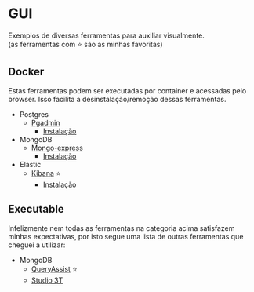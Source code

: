 # GUI
Exemplos de diversas ferramentas para auxiliar visualmente.  
(as ferramentas com :star: são as minhas favoritas)  

## Docker
Estas ferramentas podem ser executadas por container e acessadas pelo browser. Isso facilita a desinstalação/remoção dessas ferramentas.  
* Postgres
  * [Pgadmin](https://www.pgadmin.org/)
    * [Instalação](pgadmin_study.md)  
* MongoDB
  * [Mongo-express](https://github.com/mongo-express/mongo-express)
    * [Instalação](mongo_express_study.md.md)
* Elastic
  * [Kibana](https://www.elastic.co/kibana) :star:
    * [Instalação](kibana_study.md)

## Executable
Infelizmente nem todas as ferramentas na categoria acima satisfazem minhas expectativas, por isto segue uma lista de outras ferramentas que cheguei a utilizar:  
* MongoDB
  * [QueryAssist](https://queryassist.com/) :star:
  * [Studio 3T](https://studio3t.com/)